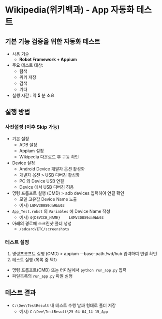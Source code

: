 
# Wikipedia(위키백과) - App 자동화 테스트  
## 기본 기능 검증을 위한 자동화 테스트  
- 사용 기술
  - **Robot Framework + Appium**
- 주요 테스트 대상:  
  - 탐색  
  - 위키 저장  
  - 검색  
  - 기타 
- 실행 시간 : 약 **5** 분 소요  

## 실행 방법
### 사전설정 (이후 Skip 가능)
- 기본 설정
  - ADB 설정
  - Appium 설정
  - Wikipedia 다운로드 후 구동 확인
- Device 설정
  - Android Device 개발자 옵션 활성화
  - 개발자 옵션 > USB 디버깅 활성화 
  - PC 와 Device USB 연결 
  - Device 에서 USB 디버깅 허용
- 명령 프롬프트 실행 (CMD) > adb devices 입력하여 연결 확인
  - 모델 고유값 Device Name 노출
  - 예시) `LGMV300S9da9bb03`
- `App_Test.robot` 의 `Variables` 에 Device Name 작성
  - 예시) `${DEVICE_NAME}    LGMV300S9da9bb03`
- 아래의 경로에 스크린샷 폴더 생성
  - `/sdcard/ETC/screenshots` 
### 테스트 설정
1. 명령프롬프트 실행 (CMD) > appium --base-path /wd/hub 입력하여 연결 확인
2. 테스트 실행 (목록 중 택1)
- 명령 프롬프트(CMD) 또는 터미널에서 `python run_app.py` 입력
- 파일목록의 `run_app.py` 파일 실행

## 테스트 결과
- `C:\Dev\TestResult` 내 테스트 수행 날짜 형태로 폴더 저장
    - 예시) `C:\Dev\TestResult\25-04-04_14-15_App`
